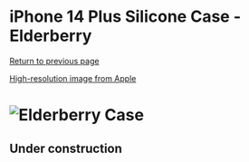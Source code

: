 # iPhone 14 Plus Silicone Case - Elderberry

[Return to previous page](/iphone_14)

[High-resolution image from Apple](https://store.storeimages.cdn-apple.com/8756/as-images.apple.com/is//MPT93?wid=4500&hei=4500&fmt=png)

# ![Elderberry Case](/everyphone/MPT93.png)

## Under construction
